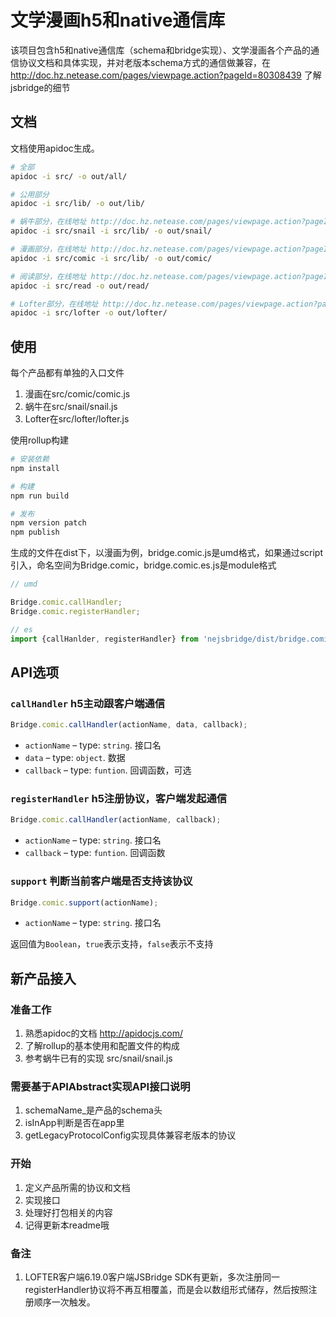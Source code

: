 文学漫画h5和native通信库
===========================

该项目包含h5和native通信库（schema和bridge实现）、文学漫画各个产品的通信协议文档和具体实现，并对老版本schema方式的通信做兼容，在 http://doc.hz.netease.com/pages/viewpage.action?pageId=80308439 了解jsbridge的细节

文档
----------

文档使用apidoc生成。

```Bash
# 全部
apidoc -i src/ -o out/all/

# 公用部分
apidoc -i src/lib/ -o out/lib/

# 蜗牛部分，在线地址 http://doc.hz.netease.com/pages/viewpage.action?pageId=85264142
apidoc -i src/snail -i src/lib/ -o out/snail/

# 漫画部分，在线地址 http://doc.hz.netease.com/pages/viewpage.action?pageId=85264165
apidoc -i src/comic -i src/lib/ -o out/comic/

# 阅读部分，在线地址 http://doc.hz.netease.com/pages/viewpage.action?pageId=105039339
apidoc -i src/read -o out/read/

# Lofter部分，在线地址 http://doc.hz.netease.com/pages/viewpage.action?pageId=179606608
apidoc -i src/lofter -o out/lofter/

```



使用
----------

每个产品都有单独的入口文件

1. 漫画在src/comic/comic.js
2. 蜗牛在src/snail/snail.js
3. Lofter在src/lofter/lofter.js

使用rollup构建

```Bash
# 安装依赖
npm install

# 构建
npm run build

# 发布
npm version patch
npm publish
```

生成的文件在dist下，以漫画为例，bridge.comic.js是umd格式，如果通过script引入，命名空间为Bridge.comic，bridge.comic.es.js是module格式

```js
// umd

Bridge.comic.callHandler;
Bridge.comic.registerHandler;

// es
import {callHanlder, registerHandler} from 'nejsbridge/dist/bridge.comic.es.js';
```

API选项
----------

### `callHandler` h5主动跟客户端通信

```js
Bridge.comic.callHandler(actionName, data, callback);
```

* `actionName` – type: `string`. 接口名
* `data` – type: `object`. 数据
* `callback` – type: `funtion`. 回调函数，可选


### `registerHandler` h5注册协议，客户端发起通信

```js
Bridge.comic.callHandler(actionName, callback);
```

* `actionName` – type: `string`. 接口名
* `callback` – type: `funtion`. 回调函数


### `support` 判断当前客户端是否支持该协议

```js
Bridge.comic.support(actionName);
```

* `actionName` – type: `string`. 接口名

返回值为`Boolean`，`true`表示支持，`false`表示不支持

新产品接入
----------

### 准备工作

1. 熟悉apidoc的文档 http://apidocjs.com/
2. 了解rollup的基本使用和配置文件的构成
3. 参考蜗牛已有的实现 src/snail/snail.js

### 需要基于APIAbstract实现API接口说明

1. schemaName_是产品的schema头
2. isInApp判断是否在app里
3. getLegacyProtocolConfig实现具体兼容老版本的协议

### 开始

1. 定义产品所需的协议和文档
2. 实现接口
3. 处理好打包相关的内容
4. 记得更新本readme哦

### 备注
1. LOFTER客户端6.19.0客户端JSBridge SDK有更新，多次注册同一registerHandler协议将不再互相覆盖，而是会以数组形式储存，然后按照注册顺序一次触发。